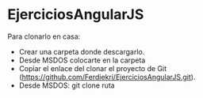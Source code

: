 # EjerciciosAngularJS

Para clonarlo en casa:
  - Crear una carpeta donde descargarlo.
  - Desde MSDOS colocarte en la carpeta
  - Copiar el enlace del clonar el proyecto de Git (https://github.com/Ferdiekri/EjerciciosAngularJS.git).
  - Desde MSDOS: git clone ruta
